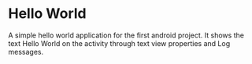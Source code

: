 # Hello World
A simple hello world application for the first android project.
It shows the text Hello World on the activity through text view properties and Log messages.


